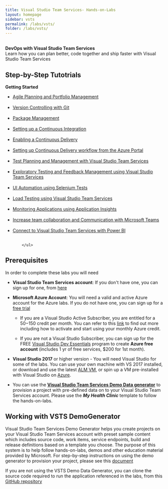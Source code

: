```yaml
---
title: Visual Studio Team Services- Hands-on-Labs 
layout: homepage
sidebar: vsts
permalink: /labs/vsts/
folder: /labs/vsts/
---
```

<br/>
<div class="vstsMain">
<div class="productcolmain">
  <div class="pageheader">
             <b>DevOps with Visual Studio Team Services</b> </div>
     <div class="herotext2">       
             Learn how you can plan better, code together and ship faster with Visual Studio Team Services
  </div>
</div>
</div>

## Step-by-Step Tutotrials

<div class="lablist">
    <div class="header2"> <b>Getting Started</b></div>
     <ul class="labslist">
       <li> <a href="agile/">Agile Planning and Portfolio Management </a>    </li><br />
       <li> <a href="git/">Version Controlling with Git  </a>    </li><br />
       <li> <a href="packagemanagement/">Package Management</a> </li><br />
       <li> <a href="continuousintegration/">Setting up a Continuous Integration</a> </li><br />
       <li> <a href="continuousdeployment/">Enabling a Continuous Delivery</a> </li><br />
       <li><a href="azurecd/">Setting up Continuous Delivery workflow from the Azure Portal</a> </li><br />
       <li><a href="testmanagement/">Test Planning and Management with Visual Studio Team Services</a> </li><br />
       <li><a href="exploratorytesting/">Exploratory Testing and Feedback Management using Visual Studio Team Services</a> </li><br />
       <li><a href="selenium/">UI Automation using Selenium Tests</a> </li><br />
      <li><a href="load/">Load Testing using Visual Studio Team Services</a> </li><br />
      <li><a href="monitor/">Monitoring Applications using Application Insights</a> </li><br />
      <li><a href="teams/">Increase team collaboration and Communication with Microsoft Teams</a> </li><br />
      <li><a href="powerbi/">Connect to Visual Studio Team Services with Power BI</a> </li><br />

        </ul>
</div>

## Prerequisites 

In order to complete these labs you will need 

- **Visual Studio Team Services account**: If you don't have one, you can sign up for one, from <a href="https://www.visualstudio.com/">here</a>

- **Microsoft Azure Account**: You will need a valid and active Azure account for the Azure labs. If you do not have one, you can sign up for a [free trial ](https://azure.microsoft.com/en-us/free/)

    - If you are a Visual Studio Active Subscriber, you are entitled for a $50-$150 credit per month. You can refer to this [link](https://azure.microsoft.com/en-us/pricing/member-offers/msdn-benefits-details/) to find out more including how to activate and start using your monthly Azure credit.

    - If you are not a Visual Studio Subscriber, you can sign up for the FREE [Visual Studio Dev Essentials](https://www.visualstudio.com/dev-essentials/) program to create **Azure free account** (includes 1 yr of free services, $200 for 1st month).

- **Visual Studio 2017** or higher version - You will need Visual Studio for some of the labs. You can use your own machine with VS 2017 installed, or download and use the latest [ALM VM](../tfs/),  or spin up a VM pre-installed with Visual Studio on [Azure](https://portal.azure.com). 

- You can use the **[Visual Studio Team Services Demo Data generator](https://vstsdemogenerator.azurewebsites.net)** to provision a project with pre-defined data on to your Visual Studio Team Services account. Please use the ***My Health Clinic*** template to follow the hands-on-labs.

## Working with VSTS DemoGenerator

Visual Studio Team Services Demo Generator helps you create projects on your Visual Studio Team Services account with preset sample content which includes source code, work items, service endpoints, build and release definitions based on a template you choose. The purpose of this system is to help follow hands-on-labs, demos and other education material provided by Microsoft. For step-by-step instructions on using the demo generator to provision your project, please see this [document](/labs/vsts/VSTSDemoGenerator)

If you are not using the VSTS Demo Data Generator, you can clone the source code required to run the application referenced in the labs, from this [GitHub repository](https://github.com/Microsoft/myhealthclinic2017)